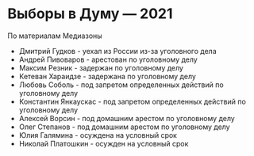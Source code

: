 # Выборы в Думу — 2021

По материалам Медиазоны

* Дмитрий Гудков - уехал из России из-за уголовного дела
* Андрей Пивоваров - арестован по уголовному делу
* Максим Резник - задержан по уголовному делу
* Кетеван Хараидзе  - задержана по уголовному делу
* Любовь Соболь - под запретом определенных действий по уголовному делу
* Константин Янкаускас - под запретом определенных действий по уголовному делу
* Алексей Ворсин - под домашним арестом по уголовному делу
* Олег Степанов - под домашним арестом по уголовному делу
* Юлия Галямина - осуждена на условный срок
* Николай Платошкин - осужден на условный срок
